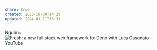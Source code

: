 ```yaml
---
share: true
created: 2023-10-30T14:29
updated: 2024-01-11T16:31
---
```

Nguồn:: ![Fresh: a new full stack web framework for Deno with Luca Casonato - YouTube](https://youtu.be/nBrcmlrekV4?si=yDGZIff-3S645XJd&t=1586)